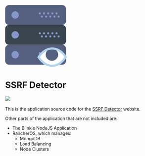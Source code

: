 <img src="/public/images/logo.png"/>
<h1>SSRF Detector</h1>

[![](https://images.microbadger.com/badges/image/jreynoldsdev/ssrfdetector.svg)](https://microbadger.com/images/jreynoldsdev/ssrfdetector "Get your own image badge on microbadger.com")

This is the application source code for the <a href="https://ssrfdetector.com" target="_blank">SSRF Detector</a> website.
 
Other parts of the application that are not included are:
* The Blinkie NodeJS Application
* RancherOS, which manages:
  * MongoDB
  * Load Balancing
  * Node Clusters
